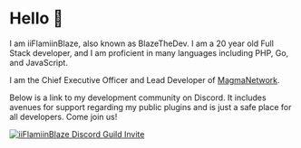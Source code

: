 # Hello 👋
I am iiFlamiinBlaze, also known as BlazeTheDev. I am a 20 year old Full Stack developer, and I am proficient in many languages including PHP, Go, and JavaScript. 

I am the Chief Executive Officer and Lead Developer of [MagmaNetwork](https://github.com/MagmaNetworkPE/).

Below is a link to my development community on Discord. It includes avenues for support regarding my public plugins and is just a safe place for all developers. Come join us!

[![iiFlamiinBlaze Discord Guild Invite](http://invidget.switchblade.xyz/znEsFsG?theme=light)](https://discord.gg/znEsFsG)
